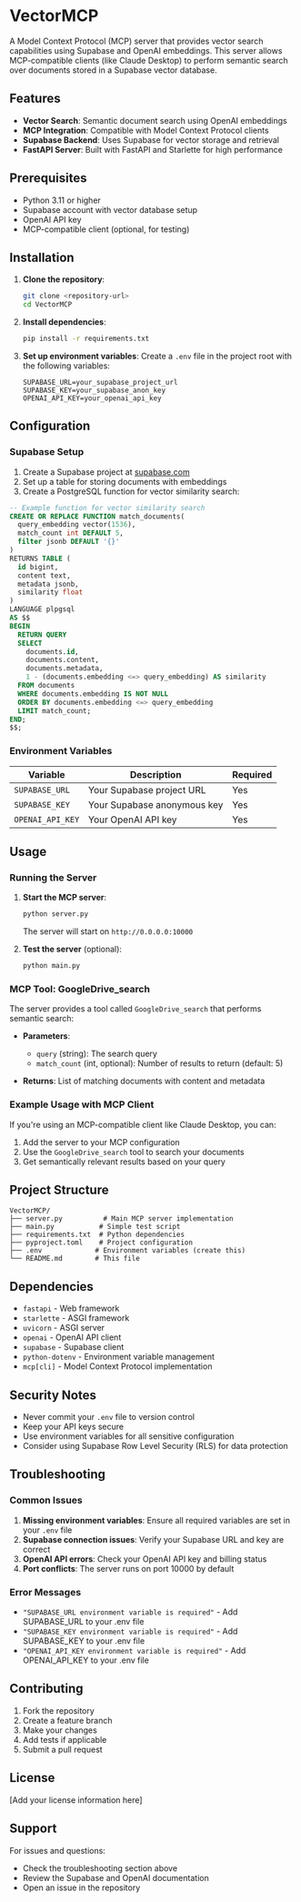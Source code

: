 # VectorMCP

A Model Context Protocol (MCP) server that provides vector search capabilities using Supabase and OpenAI embeddings. This server allows MCP-compatible clients (like Claude Desktop) to perform semantic search over documents stored in a Supabase vector database.

## Features

- **Vector Search**: Semantic document search using OpenAI embeddings
- **MCP Integration**: Compatible with Model Context Protocol clients
- **Supabase Backend**: Uses Supabase for vector storage and retrieval
- **FastAPI Server**: Built with FastAPI and Starlette for high performance

## Prerequisites

- Python 3.11 or higher
- Supabase account with vector database setup
- OpenAI API key
- MCP-compatible client (optional, for testing)

## Installation

1. **Clone the repository**:
   ```bash
   git clone <repository-url>
   cd VectorMCP
   ```

2. **Install dependencies**:
   ```bash
   pip install -r requirements.txt
   ```

3. **Set up environment variables**:
   Create a `.env` file in the project root with the following variables:
   ```env
   SUPABASE_URL=your_supabase_project_url
   SUPABASE_KEY=your_supabase_anon_key
   OPENAI_API_KEY=your_openai_api_key
   ```

## Configuration

### Supabase Setup

1. Create a Supabase project at [supabase.com](https://supabase.com)
2. Set up a table for storing documents with embeddings
3. Create a PostgreSQL function for vector similarity search:

```sql
-- Example function for vector similarity search
CREATE OR REPLACE FUNCTION match_documents(
  query_embedding vector(1536),
  match_count int DEFAULT 5,
  filter jsonb DEFAULT '{}'
)
RETURNS TABLE (
  id bigint,
  content text,
  metadata jsonb,
  similarity float
)
LANGUAGE plpgsql
AS $$
BEGIN
  RETURN QUERY
  SELECT
    documents.id,
    documents.content,
    documents.metadata,
    1 - (documents.embedding <=> query_embedding) AS similarity
  FROM documents
  WHERE documents.embedding IS NOT NULL
  ORDER BY documents.embedding <=> query_embedding
  LIMIT match_count;
END;
$$;
```

### Environment Variables

| Variable | Description | Required |
|----------|-------------|----------|
| `SUPABASE_URL` | Your Supabase project URL | Yes |
| `SUPABASE_KEY` | Your Supabase anonymous key | Yes |
| `OPENAI_API_KEY` | Your OpenAI API key | Yes |

## Usage

### Running the Server

1. **Start the MCP server**:
   ```bash
   python server.py
   ```

   The server will start on `http://0.0.0.0:10000`

2. **Test the server** (optional):
   ```bash
   python main.py
   ```

### MCP Tool: GoogleDrive_search

The server provides a tool called `GoogleDrive_search` that performs semantic search:

- **Parameters**:
  - `query` (string): The search query
  - `match_count` (int, optional): Number of results to return (default: 5)

- **Returns**: List of matching documents with content and metadata

### Example Usage with MCP Client

If you're using an MCP-compatible client like Claude Desktop, you can:

1. Add the server to your MCP configuration
2. Use the `GoogleDrive_search` tool to search your documents
3. Get semantically relevant results based on your query

## Project Structure

```
VectorMCP/
├── server.py          # Main MCP server implementation
├── main.py           # Simple test script
├── requirements.txt  # Python dependencies
├── pyproject.toml    # Project configuration
├── .env             # Environment variables (create this)
└── README.md        # This file
```

## Dependencies

- `fastapi` - Web framework
- `starlette` - ASGI framework
- `uvicorn` - ASGI server
- `openai` - OpenAI API client
- `supabase` - Supabase client
- `python-dotenv` - Environment variable management
- `mcp[cli]` - Model Context Protocol implementation

## Security Notes

- Never commit your `.env` file to version control
- Keep your API keys secure
- Use environment variables for all sensitive configuration
- Consider using Supabase Row Level Security (RLS) for data protection

## Troubleshooting

### Common Issues

1. **Missing environment variables**: Ensure all required variables are set in your `.env` file
2. **Supabase connection issues**: Verify your Supabase URL and key are correct
3. **OpenAI API errors**: Check your OpenAI API key and billing status
4. **Port conflicts**: The server runs on port 10000 by default

### Error Messages

- `"SUPABASE_URL environment variable is required"` - Add SUPABASE_URL to your .env file
- `"SUPABASE_KEY environment variable is required"` - Add SUPABASE_KEY to your .env file
- `"OPENAI_API_KEY environment variable is required"` - Add OPENAI_API_KEY to your .env file

## Contributing

1. Fork the repository
2. Create a feature branch
3. Make your changes
4. Add tests if applicable
5. Submit a pull request

## License

[Add your license information here]

## Support

For issues and questions:
- Check the troubleshooting section above
- Review the Supabase and OpenAI documentation
- Open an issue in the repository
